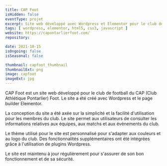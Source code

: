 ```yaml
---
title: CAP Foot
isHidden: false
eventType: projet
excerpt: Site web développé avec Wordpress et Elementor pour le club de football CAP Foot.
tags: [ wordpress, elementor, html5, css3, javascript ]
website: https://capontarlierfoot.com/
repository:

date: 2021-10-15
isOngoing: false
isSeasonal: false

thumbnail: capfoot_thumbnail
thumbnailExt: png
image: capfoot
imageExt: jpg
---
```


CAP Foot est un site web développé pour le club de football du CAP (Club Athlétique Pontarlier) Foot. Le site a été créé
avec Wordpress et le page builder Elementor.

La conception du site a été axée sur la simplicité et la facilité d'utilisation pour les membres du club. Le site permet
aux utilisateurs de consulter les informations relatives aux équipes, aux matchs et aux événements du club.

Le thème utilisé pour le site est personnalisé pour s'adapter aux couleurs et au logo du club. Des fonctionnalités
supplémentaires ont été intégrées grâce à l'utilisation de plugins Wordpress.

Le site est maintenu à jour régulièrement pour s'assurer de son bon fonctionnement et de sa sécurité.
